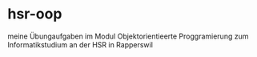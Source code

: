 hsr-oop
=======

meine Übungaufgaben im Modul Objektorientieerte Proggramierung zum Informatikstudium an der HSR in Rapperswil
